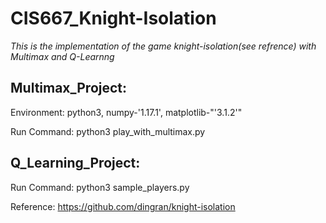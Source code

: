 # CIS667_Knight-Isolation

*This is the implementation of the game knight-isolation(see refrence) with Multimax and Q-Learnng*

## Multimax_Project:

Environment: python3, numpy-'1.17.1', matplotlib-"'3.1.2'"

Run Command: python3 play_with_multimax.py

## Q_Learning_Project:

Run Command: python3 sample_players.py



Reference: https://github.com/dingran/knight-isolation

